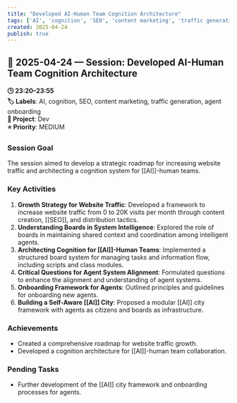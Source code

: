 ```yaml
---
title: "Developed AI-Human Team Cognition Architecture"
tags: ['AI', 'cognition', 'SEO', 'content marketing', 'traffic generation', 'agent onboarding']
created: 2025-04-24
publish: true
---
```


## 📅 2025-04-24 — Session: Developed AI-Human Team Cognition Architecture

**🕒 23:20–23:55**  
**🏷️ Labels**: AI, cognition, SEO, content marketing, traffic generation, agent onboarding  
**📂 Project**: Dev  
**⭐ Priority**: MEDIUM  


### Session Goal
The session aimed to develop a strategic roadmap for increasing website traffic and architecting a cognition system for [[AI]]-human teams.

### Key Activities
1. **Growth Strategy for Website Traffic**: Developed a framework to increase website traffic from 0 to 20K visits per month through content creation, [[SEO]], and distribution tactics.
2. **Understanding Boards in System Intelligence**: Explored the role of boards in maintaining shared context and coordination among intelligent agents.
3. **Architecting Cognition for [[AI]]-Human Teams**: Implemented a structured board system for managing tasks and information flow, including scripts and class modules.
4. **Critical Questions for Agent System Alignment**: Formulated questions to enhance the alignment and understanding of agent systems.
5. **Onboarding Framework for Agents**: Outlined principles and guidelines for onboarding new agents.
6. **Building a Self-Aware [[AI]] City**: Proposed a modular [[AI]] city framework with agents as citizens and boards as infrastructure.

### Achievements
- Created a comprehensive roadmap for website traffic growth.
- Developed a cognition architecture for [[AI]]-human team collaboration.

### Pending Tasks
- Further development of the [[AI]] city framework and onboarding processes for agents.
